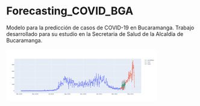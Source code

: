 # Forecasting_COVID_BGA
Modelo para la predicción de casos de COVID-19 en Bucaramanga. Trabajo desarrollado para su estudio en la Secretaria de Salud de la Alcaldía de Bucaramanga.

![XGBoost](https://github.com/jeffersonrodriguezc/Forecasting_COVID_BGA/blob/main/images/Xgboost_directo_results.gif?raw=true)
